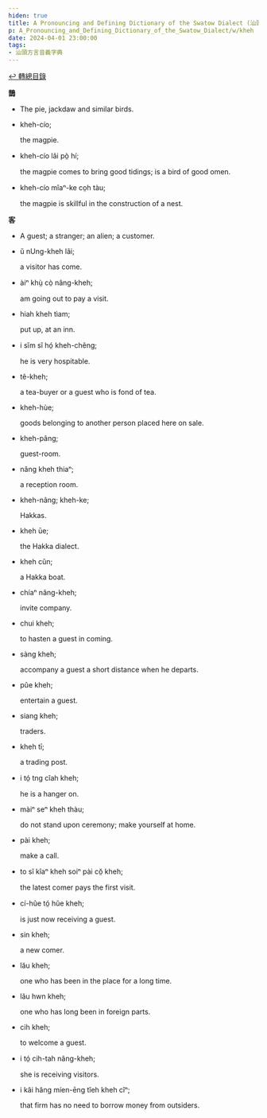 ```yaml
---
hiden: true
title: A Pronouncing and Defining Dictionary of the Swatow Dialect (汕頭方言音義字典) / kheh
p: A_Pronouncing_and_Defining_Dictionary_of_the_Swatow_Dialect/w/kheh
date: 2024-04-01 23:00:00
tags: 
- 汕頭方言音義字典
---
```


[↩️ 轉總目錄](/A_Pronouncing_and_Defining_Dictionary_of_the_Swatow_Dialect)


**鵲**
- The pie, jackdaw and similar birds.

- kheh-cío;

  the magpie.

- kheh-cío lâi pò̤ hí;

  the magpie comes to bring good tidings; is a bird of good omen.

- kheh-cío mîaⁿ-ke co̤h tàu;

  the magpie is skillful in the construction of a nest.

**客**
- A guest; a stranger; an alien; a customer.

- ŭ nUng-kheh lâi;

  a visitor has come.

- àiⁿ khṳ̀ cò̤ nâng-kheh;

  am going out to pay a visit.

- hiah kheh tìam;

  put up, at an inn.

- i sĭm sĭ hó̤ kheh-chêng;

  he is very hospitable.

- tê-kheh;

  a tea-buyer or a guest who is fond of tea.

- kheh-hùe;

  goods belonging to another person placed here on sale.

- kheh-pâng;

  guest-room.

- nâng kheh thiaⁿ;

  a reception room.

- kheh-nâng; kheh-ke;

  Hakkas.

- kheh ūe;

  the Hakka dialect.

- kheh cûn;

  a Hakka boat.

- chíaⁿ nâng-kheh;

  invite company.

- chui kheh;

  to hasten a guest in coming.

- sàng kheh;

  accompany a guest a short distance when he departs.

- pûe kheh;

  entertain a guest.

- siang kheh;

  traders.

- kheh tī;

  a trading post.

- i tó̤ tng cîah kheh;

  he is a hanger on.

- màiⁿ seⁿ kheh thàu;

  do not stand upon ceremony; make yourself at home.

- pài kheh;

  make a call.

- to sĭ kîaⁿ kheh soiⁿ pài cŏ̤ kheh;

  the latest comer pays the first visit.

- cí-hûe tó̤ hŭe kheh;

  is just now receiving a guest.

- sin kheh;

  a new comer.

- lău kheh;

  one who has been in the place for a long time.

- lău hwn kheh;

  one who has long been in foreign parts.

- cih kheh;

  to welcome a guest.

- i tó̤ cih-tah nâng-kheh;

  she is receiving visitors.

- i kâi hâng míen-ēng tîeh kheh cîⁿ;

  that firm has no need to borrow money from outsiders.